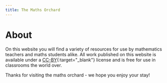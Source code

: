```yaml
---
title: The Maths Orchard
---
```


# About

On this website you will find a variety of resources for use by mathematics teachers and maths students alike. All work published on this website is available under a [CC-BY](https://creativecommons.org/licenses/by/2.0/legalcode){:target="_blank"} license and is free for use in classrooms the world over.

Thanks for visiting the maths orchard - we hope you enjoy your stay!
